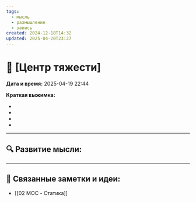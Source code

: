 ```yaml
---
tags:
  - мысль
  - размышление
  - запись
created: 2024-12-18T14:32
updated: 2025-04-20T23:27
---
```


# 💭  [Центр тяжести]

**Дата и время:** 2025-04-19 22:44

**Краткая выжимка:**
 
 - 
 - 
 - 
 - 

---

## 🔍 Развитие мысли:



---

## 🔄 Связанные заметки и идеи:

- [[02 MOC - Статика]]



